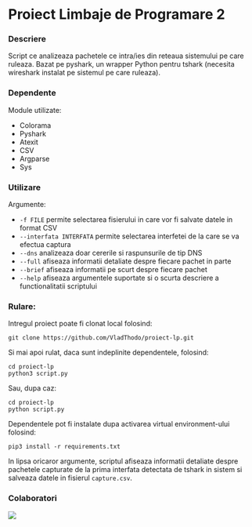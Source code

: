 # Proiect Limbaje de Programare 2

### Descriere

Script ce analizeaza pachetele ce intra/ies din reteaua sistemului pe care ruleaza. Bazat pe pyshark, un wrapper Python pentru tshark (necesita wireshark instalat pe sistemul pe care ruleaza).

### Dependente

Module utilizate:
 - Colorama
 - Pyshark
 - Atexit
 - CSV
 - Argparse
 - Sys

### Utilizare

Argumente:
 - `-f FILE` permite selectarea fisierului in care vor fi salvate datele in format CSV
 - `--interfata INTERFATA` permite selectarea interfetei de la care se va efectua captura
 - `--dns` analizeaza doar cererile si raspunsurile de tip DNS
 - `--full` afiseaza informatii detaliate despre fiecare pachet in parte
 - `--brief` afiseaza informatii pe scurt despre fiecare pachet
 - `--help` afiseaza argumentele suportate si o scurta descriere a functionalitatii scriptului
 

### Rulare:

Intregul proiect poate fi clonat local folosind:

```
git clone https://github.com/VladThodo/proiect-lp.git
```
Si mai apoi rulat, daca sunt indeplinite dependentele, folosind:

```
cd proiect-lp
python3 script.py
```

Sau, dupa caz:

```
cd proiect-lp
python script.py
```

Dependentele pot fi instalate dupa activarea virtual environment-ului folosind:

```
pip3 install -r requirements.txt
```


In lipsa oricaror argumente, scriptul afiseaza informatii detaliate despre pachetele capturate de la prima interfata detectata de tshark in sistem si salveaza datele in fisierul `capture.csv`.


### Colaboratori 

<a href="https://github.com/VladThodo/proiect-lp/graphs/contributors">
  <img src="https://contrib.rocks/image?repo=VladThodo/proiect-lp" />
</a>
